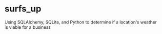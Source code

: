 # surfs_up
Using SQLAlchemy, SQLite, and Python to determine if a location's weather is viable for a business
